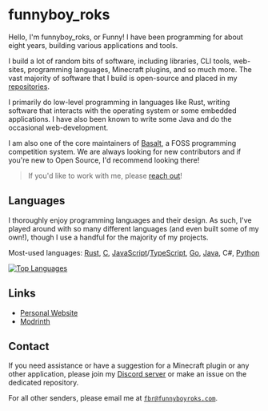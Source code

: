 <!-- Hello There :D -->

# funnyboy_roks

Hello, I'm funnyboy_roks, or Funny! I have been programming for about
eight years, building various applications and tools.

I build a lot of random bits of software, including libraries, CLI
tools, web-sites, programming languages, Minecraft plugins, and so much
more.  The vast majority of software that I build is open-source and
placed in my
[repositories](https://github.com/funnyboy-roks?tab=repositories).

I primarily do low-level programming in languages like Rust, writing
software that interacts with the operating system or some embedded
applications.  I have also been known to write some Java and do the
occasional web-development.

I am also one of the core maintainers of [Basalt](https://basalt.rs), a
FOSS programming competition system.  We are always looking for new
contributors and if you're new to Open Source, I'd recommend looking
there!

> If you'd like to work with me, please [reach out](#contact)!

## Languages

I thoroughly enjoy programming languages and their design.  As such,
I've played around with so many different languages (and even built some
of my own!), though I use a handful for the majority of my projects.

Most-used languages: [Rust], [C], [JavaScript]/[TypeScript], [Go], [Java], C#, [Python]

[Rust]:       https://github.com/funnyboy-roks?tab=repositories&language=rust
[C]:          https://github.com/funnyboy-roks?tab=repositories&language=c
[JavaScript]: https://github.com/funnyboy-roks?tab=repositories&language=javascript
[TypeScript]: https://github.com/funnyboy-roks?tab=repositories&language=typescript
[Java]:       https://github.com/funnyboy-roks?tab=repositories&language=java
[Python]:     https://github.com/funnyboy-roks?tab=repositories&language=python
[Go]:         https://github.com/funnyboy-roks?tab=repositories&language=go

[![Top Languages](https://github-readme-stats.vercel.app/api/top-langs/?username=funnyboy-roks&exclude_repo=git-commit-spam-ex,js-utils&layout=compact&theme=dracula&hide=vim%20script&langs_count=6)](https://github.com/funnyboy-roks?tab=repositories "Repositories")

## Links

- [Personal Website](https://funnyboyroks.com)
- [Modrinth](https://modrinth.com/user/funnyboy-roks)

## Contact

If you need assistance or have a suggestion for a Minecraft plugin or
any other application, please join my [Discord
server](https://funnyboyroks.com/discord) or make an issue on the
dedicated repository.

For all other senders, please email me at
[`fbr@funnyboyroks.com`](mailto:fbr@funnyboyroks.com).
